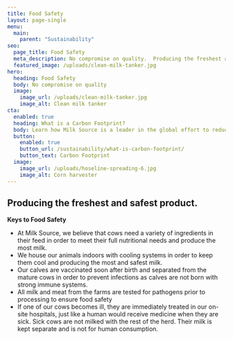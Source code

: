 ```yaml
---
title: Food Safety
layout: page-single
menu:
  main:
    parent: "Sustainability"
seo:
  page_title: Food Safety
  meta_description: No compromise on quality.  Producing the freshest and safest product.
  featured_image: /uploads/clean-milk-tanker.jpg
hero:
  heading: Food Safety
  body: No compromise on quality
  image:
    image_url: /uploads/clean-milk-tanker.jpg
    image_alt: Clean milk tanker
cta:
  enabled: true
  heading: What is a Carbon Footprint?
  body: Learn how Milk Source is a leader in the global effort to reduce emissions.
  button:
    enabled: true
    button_url: /sustainability/what-is-carbon-footprint/
    button_text: Carbon Footprint
  image:
    image_url: /uploads/hoseline-spreading-6.jpg
    image_alt: Corn harvester
---
```


## Producing the freshest and safest product.

**Keys to Food Safety**

* At  Milk Source, we believe that cows need a variety of ingredients in  their feed in order to meet their full nutritional needs and produce the  most milk.
* We house our animals indoors with cooling systems in order to keep them cool and producing the most and safest milk.
* Our calves are vaccinated soon after birth and separated from the mature cows in order to prevent infections as calves are not born with strong immune systems.
* All milk and meat from the farms are tested for pathogens prior to processing to ensure food safety
* If one of our cows becomes ill, they are immediately treated in our on-site hospitals, just like a human would receive medicine when they are sick. Sick cows are not milked with the rest of the herd. Their milk is kept separate and is not for human consumption.